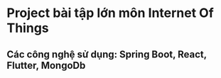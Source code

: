 # Project bài tập lớn môn Internet Of Things

## Các công nghệ sử dụng: Spring Boot, React, Flutter, MongoDb
